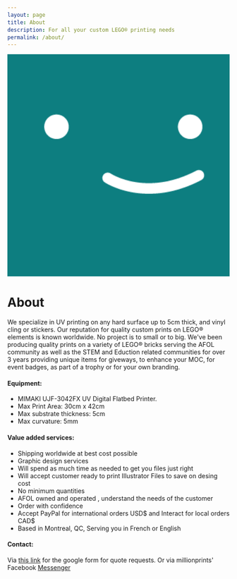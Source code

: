 ```yaml
---
layout: page
title: About
description: For all your custom LEGO® printing needs
permalink: /about/
---
```


<img src="/assets/img/uploads/profile.png" alt="millionprints1x8tile-logo" width="600">

# About

We specialize in UV printing on any hard surface up to 5cm thick, and vinyl cling or stickers. Our reputation for quality custom prints on LEGO® elements is known worldwide. No project is to small or to big. We've been producing quality prints on a variety of LEGO® bricks serving the AFOL community as well as the STEM and Eduction related communities for over 3 years providing unique items for giveways, to enhance your MOC, for event badges, as part of a trophy or for your own branding.

#### Equipment:
* MIMAKI UJF-3042FX UV Digital Flatbed Printer. 
* Max Print Area: 30cm x 42cm 
* Max substrate thickness: 5cm 
* Max curvature: 5mm

#### Value added services:
* Shipping worldwide at best cost possible 
* Graphic design services
* Will spend as much time as needed to get you files just right
* Will accept customer ready to print Illustrator Files to save on desing cost
* No minimum quantities
* AFOL owned and operated , understand the needs of the customer
* Order with confidence 
* Accept PayPal for international orders USD$  and Interact for local orders CAD$
* Based in Montreal, QC,  Serving you in French or English


#### Contact:

Via [this link](https://millionprints.com/contact/) for the google form for quote requests.
Or via millionprints' Facebook [Messenger](https://www.facebook.com/messages/t/millionprints)


